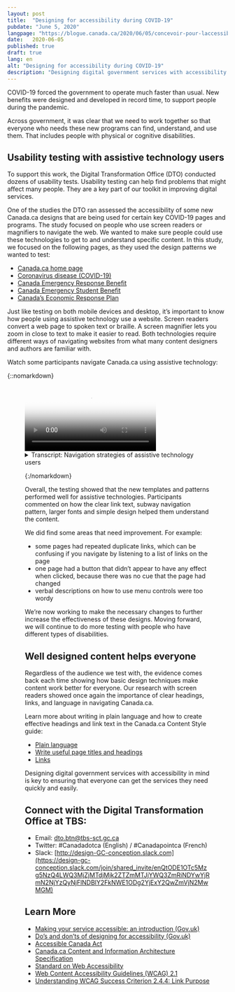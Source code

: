 ```yaml
---
layout: post
title:  "Designing for accessibility during COVID-19"
pubdate: "June 5, 2020"
langpage: "https://blogue.canada.ca/2020/06/05/concevoir-pour-laccessibilite.html"
date:   2020-06-05
published: true
draft: true
lang: en
alt: "Designing for accessibility during COVID-19"
description: "Designing digital government services with accessibility in mind is key to ensuring that everyone can get the services they need quickly and easily."
---
```


COVID-19 forced the government to operate much faster than usual. New benefits were designed and developed in record time, to support people during the pandemic. 

Across government, it was clear that we need to work together so that everyone who needs these new programs can find, understand, and use them. That includes people with physical or cognitive disabilities. 

## Usability testing with assistive technology users

To support this work, the Digital Transformation Office (DTO) conducted dozens of usability tests. Usability testing can help find problems that might affect many people. They are a key part of our toolkit in improving digital services. 

One of the studies the DTO ran assessed the accessibility of some new Canada.ca designs that are being used for certain key COVID-19 pages and programs. The study focused on people who use screen readers or magnifiers to navigate the web.  We wanted to make sure people could use these technologies to get to and understand specific content. In this study, we focused on the following pages, as they used the design patterns we wanted to test:

* [Canada.ca home page](https://www.canada.ca/en.html)
* [Coronavirus disease (COVID-19)](https://www.canada.ca/en/public-health/services/diseases/coronavirus-disease-covid-19.html?utm_campaign=not-applicable&utm_medium=vanity-url&utm_source=canada-ca_coronavirus) 
* [Canada Emergency Response Benefit](https://www.canada.ca/en/services/benefits/ei/cerb-application.html) 
* [Canada Emergency Student Benefit](https://www.canada.ca/en/services/benefits/ei/cerb-application.html) 
* [Canada’s Economic Response Plan](https://www.canada.ca/en/department-finance/economic-response-plan.html)

Just like testing on both mobile devices and desktop, it’s important to know how people using assistive technology use a website. Screen readers convert a web page to spoken text or braille. A screen magnifier lets you zoom in close to text to make it easier to read. Both technologies require different ways of navigating websites from what many content designers and authors are familiar with.
 
Watch some participants navigate Canada.ca using assistive technology:

{::nomarkdown}

<figure class="wb-mltmd wb-init video cc_on">
	<video poster="../images/assistive-tecth/poster.jpg" title="Assistive technology navigation strategies">
		<source type="video/mp4" src="../images/assistive-tech/assistive-tech-nav-1080x600-en.mp4" />
		<track src="#inline-captions" kind="captions" data-type="text/html" srclang="en" label="English" />
	</video>

<figcaption>
<details id="inline-captions">
				<summary>Transcript: Navigation strategies of assistive technology users</summary>

<p class="wet-boew-vd"><b>Title:</b> Some assistive technology navigation strategies on Canada.ca - May 2020</p>
<p class="wet-boew-vd"><b>Sub-title:</b> Participant ARCA-03 - JAWS user - Financial support from the Canada.ca homepage</p>
<p class="wet-boew-vd">(A screen capture of the Canada.ca homepage. We zoom in to see a window open above the page with the title "Links List". A list of links appears in the window, each link being highlighted as the participant says out loud what they are.)</p>
<p>
	<span class="wb-tmtxt" data-begin="8.34s" data-dur="04.03s"><b>Participant 1:</b> Now I can't use "Skip to main content", I</span>
	<span class="wb-tmtxt" data-begin="12.39s" data-dur="01.33s">don't really quite know what's there</span>
	<span class="wb-tmtxt" data-begin="13.74s" data-dur="01.63s">first so we'll have to have a look and see.</span>
</p>
<p class="wet-boew-vd">(<b>Caption:</b> Navigating by exploring the list of links on the page)</p>
 
<p>
	<span class="wb-tmtxt" data-begin="19.02s" data-dur="06.76s">Okay let's see, I see "Public pensions",</span>
	<span class="wb-tmtxt" data-begin="22.17s" data-dur="05.80s">"Get a passport"... Ah! Okay</span>
</p>
	
<p class="wet-boew-vd">("Coronavirus (COVID-19)" is highlighted)</p>	
<p>
	<span class="wb-tmtxt" data-begin="27.99s" data-dur="03.81s">Coronavirus - now there might be</span>
	<span class="wb-tmtxt" data-begin="31.82s" data-dur="01.91s">something there. You're talking about</span>
	<span class="wb-tmtxt" data-begin="33.75s" data-dur="01.99s">someone who's been laid off, so there</span>
	<span class="wb-tmtxt" data-begin="35.76s" data-dur="02.23s">might be something there. We'll come back</span>
	<span class="wb-tmtxt" data-begin="38.01s" data-dur="06.60s">to that in a minute.</span>
</p>
<p class="wet-boew-vd">("Get the support you need" is highlighted.)</p>
<p>
	<span class="wb-tmtxt" data-begin="44.63s" data-dur="02.48s">So I'm going to start with "Get the</span>
	<span class="wb-tmtxt" data-begin="47.13s" data-dur="02.83s">support you need" and see if it has</span>
	<span class="wb-tmtxt" data-begin="49.98s" data-dur="03.04s">anything that looks like at least a good</span>
	<span class="wb-tmtxt" data-begin="53.04s" data-dur="02.97s">place to start. So I'll go there.</span>
<p>
	<span class="wb-tmtxt" data-begin="54.97s" data-dur="02.00s"><b>Moderator:</b> OK</span>
</p>
<p class="wet-boew-vd">(Zooms out to show the page change to the Economic Response Plan.)</p>


<p class="wet-boew-vd"><b>Sub-title:</b> Participant ARCA-02 - JAWS user - Financial support from the Economic Response Plan</p>

<p class="wet-boew-vd">(Screen shot of a page entitled, "Canada's COVID-19 Economic Response Plan". A box moves down the page, highlighting different elements while a robotic voice (the screen reader) reads what's there.)</p>

<p>
<span class="wb-tmtxt" data-begin="61.00s" data-dur="02.14s"><b>Screen reader:</b> Get the support you need.</span>
<span class="wb-tmtxt" data-begin="62.01s" data-dur="02.85s">Canada's COVID-19 Economic Response Plan dash Canada.ca.</span>
<span class="wb-tmtxt" data-begin="65.18s" data-dur="01.44s">Language selection, heading level -</span>
</p>

<p class="wet-boew-vd">(The box highlights the page title, then continues down the page).</p>

<p>
<span class="wb-tmtxt" data-begin="66.0s" data-dur="02.00s">Canada's COVID-19 Economic Response Plan - Heading level 1.</span>
<span class="wb-tmtxt" data-begin="68.00s" data-dur="01.50s">The Government of Canada is taking immediate,</span>
<span class="wb-tmtxt" data-begin="69.50s" data-dur="01.50s">significant, decisive action to support</span>
<span class="wb-tmtxt" data-begin="71.00s" data-dur="01.50s">Canadians and businesses facing</span>
<span class="wb-tmtxt" data-begin="72.50s" data-dur="01.50s">hardship as a result of the global</span>
<span class="wb-tmtxt" data-begin="74.00s" data-dur="02.28s">COVID-19 outbreak.</span>
</p>

<p class="wet-boew-vd"><b>Caption:</b> Navigating by page element</p>

<p>
<span class="wb-tmtxt" data-begin="74.0s" data-dur="01.50s">Heading level 2 - On this page</span>
<span class="wb-tmtxt" data-begin="75.5s" data-dur="01.0s">List with 3 items</span>
<span class="wb-tmtxt" data-begin="76.50s" data-dur="01.5s">Bullet, same page link - Support for individuals. </span>
<span class="wb-tmtxt" data-begin="78.0s" data-dur="01.5s">Bullet, same page link - Support for businesses. </span>
<span class="wb-tmtxt" data-begin="79.50s" data-dur="01.5s">Bullet, same page link - Support for sectors. </span>
<span class="wb-tmtxt" data-begin="81.00s" data-dur="01.0s">List end. </span>
<span class="wb-tmtxt" data-begin="82.00s" data-dur="01.5s"><b>Participant 2:</b> I'm going to go to individuals,</span>
<span class="wb-tmtxt" data-begin="83.50s" data-dur="05.97s">Support for individuals.</span>
</p>

<p>
<span class="wb-tmtxt" data-begin="85.00s" data-dur="01.5s">It shouldn't be going too fast, </span>
<span class="wb-tmtxt" data-begin="86.5s" data-dur="05.0s">I'm an actual slow JAWS reader, compared to some. </span>
</p>

<p class="wet-boew-vd">(The selection box moves back up to the "Support for individuals" heading to the "Support for individuals" link)</p>

<p>
<span class="wb-tmtxt" data-begin="93.00s" data-dur="02.0s"><b>Screen reader:</b> Heading level 2 - Support for individuals.</span>
<span class="wb-tmtxt" data-begin="95.5s" data-dur="01.5s">Heading level 3 - Individuals and families.</span>
<span class="wb-tmtxt" data-begin="97.0s" data-dur="01.5s">List with 5 items.</span>
<span class="wb-tmtxt" data-begin="98.5s" data-dur="07.0s">Temporary wage top-up for low-income essential workers</span>
</p>


<p>
<span class="wb-tmtxt" data-begin="107.72s" data-dur="02.41s"><b>Participant 2:</b> Low-income essential… he's not an</span>
<span class="wb-tmtxt" data-begin="110.15s" data-dur="05.97s">essential worker is he? Didn't say in the instructions.</span>
</p>
<p>
<span class="wb-tmtxt" data-begin="115.25s" data-dur="05.97s"><b>Screen reader:</b> (Unintelligible).</span>
</p>

<p class="wet-boew-vd">(Selection moves down the other items in the list - Increasing the Canada Child Benefit, Special Goods and Services Tax credit payment, Extra time to file income tax returns, Mortgage payment deferral, then moves to a heading "People facing loss of income").</p>

<p>
<span class="wb-tmtxt" data-begin="121.0s" data-dur="02.5s">Heading level 3 - People facing loss of income</span>
<span class="wb-tmtxt" data-begin="123.5s" data-dur="01.50s"><b>Participant 2:</b> Ah!</span>
</p>

<p>
<span class="wb-tmtxt" data-begin="125.0s" data-dur="01.50s"><b>Screen reader:</b> List with 1 item. </span>
<span class="wb-tmtxt" data-begin="126.5s" data-dur="05.00s">Canada Emergency Response Benefit (CERB) - button collapsed.</span>
<span class="wb-tmtxt" data-begin="131.5s" data-dur="05.00s">Heading level 3 - Indigenous peoples.</span>
</p>

<p class="wet-boew-vd">(Selection moves from the "Indigenous peoples" ).</p>

<p>
<span class="wb-tmtxt" data-begin="136.5s" data-dur="03.00s">Canada Emergency Response Benefit (CERB) - button expanded.</span>
</p>

<p>
<span class="wb-tmtxt" data-begin="139.61s" data-dur="03.17s"><b>Participant 2:</b> It's a collapsed link so it</span>
<span class="wb-tmtxt" data-begin="142.8s" data-dur="02.07s">actually expanded which is good - it worked.</span>
<span class="wb-tmtxt" data-begin="144.89s" data-dur="03.97s">Because they don't always work.</span>
</p>


<p>
<span class="wb-tmtxt" data-begin="148.89s" data-dur="05.97s"><b>Screen reader:</b> We will provide a taxable benefit of $2000 every 4 weeks...</span>
</p>

<p class="wet-boew-vd"><b>Sub-title:</b> Participant ARCA-05 - Windows Magnifier user - When to re-apply for CERB.</p>


<p>
<span class="wb-tmtxt" data-begin="156.97s" data-dur="02.48s"><b>Participant 3:</b> OK I just go to re-apply and see what</span>
<span class="wb-tmtxt" data-begin="159.47s" data-dur="02.11s">the instructions say if I go from there.</span>
</p>


<p>
<span class="wb-tmtxt" data-begin="161.6s" data-dur="01.44s">It's right underneath there</span>
<span class="wb-tmtxt" data-begin="163.06s" data-dur="02.75s">anyway "If your situation continues you</span>
<span class="wb-tmtxt" data-begin="165.83s" data-dur="05.97s">should apply for the...</span>
</p>

<p class="wet-boew-vd">(Pointer moves around the screen, looking for more detail).</p>



<p>
<span class="wb-tmtxt" data-begin="175.3s" data-dur="02.96s">So I'm not sure because it's not saying</span>
<span class="wb-tmtxt" data-begin="178.28s" data-dur="02.35s">right here where I'd expect it to be when</span>
<span class="wb-tmtxt" data-begin="180.65s" data-dur="01.69s">I should apply for May 10th. It's just</span>
<span class="wb-tmtxt" data-begin="182.36s" data-dur="01.81s">saying that I should re-apply every 4</span>
<span class="wb-tmtxt" data-begin="184.19s" data-dur="03.34s">weeks. Unless I missed it I don't see it here.</span>
</p>

<p class="wet-boew-vd">Caption: Uses the side menu to orient himself.</p>
<p class="wet-boew-vd">(Pointer moves to the Section menu at the right of the screen).</p>

<span class="wb-tmtxt" data-begin="187.55s" data-dur="04.90s">Yeah: "Who can apply," "How to apply…" Shows me</span>
<span class="wb-tmtxt" data-begin="192.47s" data-dur="01.74s">that I'm actually on, "Keep getting my</span>
<span class="wb-tmtxt" data-begin="194.23s" data-dur="02.84s">payments." So I feel like</span>
<span class="wb-tmtxt" data-begin="197.09s" data-dur="05.97s">I'm in the right spot. Oh! There it is!</span>

<p class="wet-boew-vd">(Pointer moves to below the "Determine when to apply" link).</p>

<p class="wet-boew-vd"><b>Sub-title:</b> Participant ARCA-04 - NVDA user - Contact about CERB.</p>

<p class="wet-boew-vd">(Screen capture of a page entitled "Applying for CERB with CRA: How to Apply". The page has a menu on the right labeled "Sections". A selection box moves around the elements on the page. Screen reader is audible throughout the video, but is unintelligible)</p>

<p>
<span class="wb-tmtxt" data-begin="218.00s" data-dur="04.0s"><b>Participant 4:</b> Ah! Contact us about CERB. Hey! Let's try that!</span>
</p>

<p class="wet-boew-vd">(New page loads entitled "Contact us about CERB", Different elements of the page get highlighted while a robotic voice reads through items too quickly to understand.)</p>


<p>
<span class="wb-tmtxt" data-begin="222.00s" data-dur="15.0s"><b>Screen reader:</b> (Unintelligible)</span>
</p>
<p>
<span class="wb-tmtxt" data-begin="243.00s" data-dur="6.0s"><b>Participant 4:</b> You've got to contact the department you applied with, that's good.</span>
</p>

<p class="wet-boew-vd">(The selection box moves down to "If you applied for CERB with the CRA". That expands, revealing 3 sub-items. The selection moves to the first, which is "Ask about the status of your CERB payment". That opens to reveal "Contact the CRA at 1-800-959-8281".)</p>


<p>
<span class="wb-tmtxt" data-begin="256.00s" data-dur="10.0s">1-800-959-8281. Oh, that's the normal CRA number.</span>
</p>



</details>
</figcaption>



{:/nomarkdown}



Overall, the testing showed that the new templates and patterns performed well for assistive technologies. Participants commented on how the clear link text, subway navigation pattern, larger fonts and simple design helped them understand the content.

We did find some areas that need improvement. For example:
* some pages had repeated duplicate links, which can be confusing if you navigate by listening to a list of links on the page
* one page had a button that didn’t appear to have any effect when clicked, because there was no cue that the page had changed 
* verbal descriptions on how to use menu controls were too wordy

We’re now working to make the necessary changes to further increase the effectiveness of these designs. Moving forward, we will continue to do more testing with people who have different types of disabilities. 

## Well designed content helps everyone

Regardless of the audience we test with, the evidence comes back each time showing how basic design techniques make content work better for everyone. Our research with screen readers showed once again the importance of clear headings, links, and language in navigating Canada.ca. 

Learn more about writing in plain language and how to create effective headings and link text in the Canada.ca Content Style guide:
* [Plain language](https://www.canada.ca/en/treasury-board-secretariat/services/government-communications/canada-content-style-guide.html#toc6) 
* [Write useful page titles and headings](https://www.canada.ca/en/treasury-board-secretariat/services/government-communications/canada-content-style-guide.html#wp5-1)
* [Links](https://www.canada.ca/en/treasury-board-secretariat/services/government-communications/canada-content-style-guide.html#toc11)

Designing digital government services with accessibility in mind is key to ensuring that everyone can get the services they need quickly and easily. 

## Connect with the Digital Transformation Office at TBS:
* Email: [dto.btn@tbs-sct.gc.ca](mailto:dto.btn@tbs-sct.gc.ca)
* Twitter: #Canadadotca (English) / #Canadapointca (French)
* Slack: [http://design-GC-conception.slack.com](https://design-gc-conception.slack.com/join/shared_invite/enQtODE1OTc5Mzg5NzQ4LWQ3MjZjMTdjMjk2ZTZmMTJjYWQ3ZmRiNDYwYjRmN2NjYzQyNjFlNDBlY2FkNWE1ODg2YjExY2QwZmVjN2MwMGM)

## Learn More

* [Making your service accessible: an introduction (Gov.uk)](https://www.gov.uk/service-manual/helping-people-to-use-your-service/making-your-service-accessible-an-introduction)
* [Do’s and don’ts of designing for accessibility (Gov.uk)](https://accessibility.blog.gov.uk/2016/09/02/dos-and-donts-on-designing-for-accessibility/)
* [Accessible Canada Act](https://laws-lois.justice.gc.ca/eng/acts/A-0.6/)
* [Canada.ca Content and Information Architecture Specification](https://www.canada.ca/en/treasury-board-secretariat/services/government-communications/canada-content-information-architecture-specification.html)
* [Standard on Web Accessibility](https://www.tbs-sct.gc.ca/pol/doc-eng.aspx?id=23601)
* [Web Content Accessibility Guidelines (WCAG) 2.1](https://www.w3.org/TR/WCAG21/)
* [Understanding WCAG Success Criterion 2.4.4: Link Purpose](https://www.w3.org/WAI/WCAG21/Understanding/link-purpose-in-context.html)
